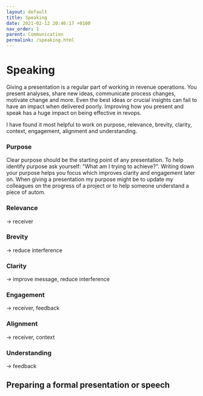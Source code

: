 ```yaml
---
layout: default
title: Speaking
date: 2021-02-12 20:46:17 +0100
nav_order: 1
parent: Communication
permalink: /speaking.html
---
```


# Speaking

Giving a presentation is a regular part of working in revenue operations. You present analyses, share new ideas, communicate process changes, motivate change and more.
Even the best ideas or crucial insights can fail to have an impact when delivered poorly. Improving how you present and speak has a huge impact on being effective in revops.

I have found it most helpful to work on purpose, relevance, brevity, clarity, context, engagement, alignment and understanding.

### Purpose

Clear purpose should be the starting point of any presentation. To help identify purpose ask yourself: "What am I trying to achieve?".
Writing down your purpose helps you focus which improves clarity and engagement later on. When giving a presentation my purpose might be to update my colleagues on the progress of a project or to help someone understand a piece of autom.

### Relevance

-> receiver

### Brevity

-> reduce interference

### Clarity

-> improve message, reduce interference

### Engagement

-> receiver, feedback

### Alignment

-> receiver, context

### Understanding

-> feedback

## Preparing a formal presentation or speech
